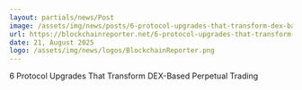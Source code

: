 ```yaml
---
layout: partials/news/Post
image: /assets/img/news/posts/6-protocol-upgrades-that-transform-dex-based-perpetual-trading.png
url: https://blockchainreporter.net/6-protocol-upgrades-that-transform-dex-based-perpetual-trading/
date: 21, August 2025
logo: /assets/img/news/logos/BlockchainReporter.png
---
```


6 Protocol Upgrades That Transform DEX-Based Perpetual Trading 
